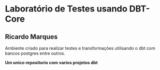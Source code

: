 # Laboratório de Testes usando DBT-Core

## Ricardo Marques


Ambiente criado para realizar testes e transformações utilisando o dbt com bancos postgres entre outros.

**Um unico repositorio com varios projetos dbt**